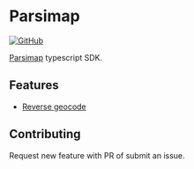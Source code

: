 
# Parsimap

[![GitHub](https://img.shields.io/github/license/mmRoshani/parsimap?style=flat)](https://github.com/mmRoshani/parsimap/)

[Parsimap](https://parsimap.ir) typescript SDK.

## Features

- [Reverse geocode](https://docs.parsimap.ir/services/geocode/reverse)


## Contributing

Request new feature with PR of submit an issue.